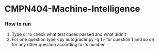 # CMPN404-Machine-Intelligence

### How to run
1. Type <py autograder.py> or <python autograder.py> to check what test cases passed and what didn't
2. For one question type <py autograder.py -q 1> for question 1 and so on for any other question according to its number
